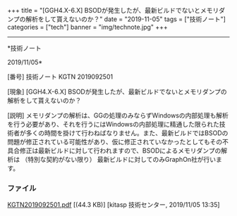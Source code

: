 ﻿+++
title = "[GGH4.X-6.X] BSODが発生したが、最新ビルドでないとメモリダンプの解析をして貰えないのか？"
date = "2019-11-05"
tags = ["技術ノート"]
categories = ["tech"]
banner = "img/technote.jpg"
+++

-----------------------------------------------------------------------------------------------------------------------------

*技術ノート

2019/11/05*


[番号]
技術ノート KGTN 2019092501

[現象]
[GGH4.X-6.X]
BSODが発生したが、最新ビルドでないとメモリダンプの解析をして貰えないのか？

[説明]
メモリダンプの解析は、GGの処理のみならずWindowsの内部処理も解析を行う必要があり、それを行うにはWindowsの内部処理に精通した限られた技術者が多くの時間を掛けて行わねばなりません。また、最新ビルドではBSODの問題が修正されている可能性があり、仮に修正されていなかったとしてもその不具合修正は最新ビルドに対して行われますので、BSODによるメモリダンプの解析は
（特別な契約がない限り） 最新ビルドに対してのみGraphOn社が行います。


### ファイル

 
 


[KGTN2019092501.pdf](http://techreport.kitasp.net/attachments/download/4391/KGTN2019092501.pdf)
 [(44.3 KB)] [kitasp 技術センター, 2019/11/05
13:35]


 


 

